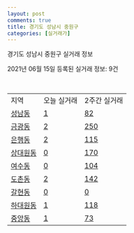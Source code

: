 ```yaml
---
layout: post
comments: true
title: 경기도 성남시 중원구
categories: [실거래가]
---
```


경기도 성남시 중원구 실거래 정보

2021년 06월 15일 등록된 실거래 정보: 9건

<script type="text/javascript">
  google.charts.load('current', {'packages':['corechart']});
  google.charts.setOnLoadCallback(drawChart);

  function drawChart() {
    var data = google.visualization.arrayToDataTable([['거래일', '매매', '전월세', '전매'], ['2021-02', 4, 6, 13], ['2021-03', 8, 4, 6], ['2021-04', 3, 10, 1], ['2021-05', 7, 4, 5], ['2021-06', 1, 1, 0]]);

    var options = {
      title: '최근 2개월간 거래량 추이',
      legend: { position: 'bottom' }
    };

    var chart = new google.visualization.LineChart(document.getElementById('columnchart_material'));
    chart.draw(data, (options));
  }
</script>

<div id="columnchart_material" style="width: 450px; margin-left: -35px"></div>
<br>
<table class="sortable">
  <tr>
    <td>지역</td>
    <td>오늘 실거래</td>
    <td>2주간 실거래</td>
  </tr>

  
  <tr class="item">
    <td><a href="4113310100.html">성남동</a></td>
    <td><a href="4113310100.html">1</a></td>
    <td><a href="4113310100.html">82</a></td>
  </tr>
    

  <tr class="item">
    <td><a href="4113310300.html">금광동</a></td>
    <td><a href="4113310300.html">2</a></td>
    <td><a href="4113310300.html">250</a></td>
  </tr>
    

  <tr class="item">
    <td><a href="4113310400.html">은행동</a></td>
    <td><a href="4113310400.html">2</a></td>
    <td><a href="4113310400.html">115</a></td>
  </tr>
    

  <tr class="item">
    <td><a href="4113310500.html">상대원동</a></td>
    <td><a href="4113310500.html">0</a></td>
    <td><a href="4113310500.html">170</a></td>
  </tr>
    

  <tr class="item">
    <td><a href="4113310600.html">여수동</a></td>
    <td><a href="4113310600.html">0</a></td>
    <td><a href="4113310600.html">104</a></td>
  </tr>
    

  <tr class="item">
    <td><a href="4113310700.html">도촌동</a></td>
    <td><a href="4113310700.html">2</a></td>
    <td><a href="4113310700.html">142</a></td>
  </tr>
    

  <tr class="item">
    <td><a href="4113310800.html">갈현동</a></td>
    <td><a href="4113310800.html">0</a></td>
    <td><a href="4113310800.html">0</a></td>
  </tr>
    

  <tr class="item">
    <td><a href="4113310900.html">하대원동</a></td>
    <td><a href="4113310900.html">1</a></td>
    <td><a href="4113310900.html">118</a></td>
  </tr>
    

  <tr class="item">
    <td><a href="4113313200.html">중앙동</a></td>
    <td><a href="4113313200.html">1</a></td>
    <td><a href="4113313200.html">73</a></td>
  </tr>
    


</table>


    